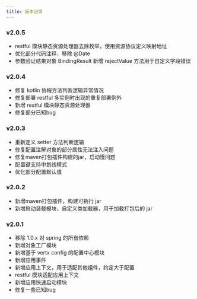 ```yaml
---
title: 版本记录
---
```


### v2.0.5

* restful 模块静态资源处理器去除枚举，使用资源协议定义映射地址
* 优化部分代码注释，移除 @Date 
* 参数验证结果对象 BindingResult 新增 rejectValue 方法用于自定义字段错误

### v2.0.4

* 修复 kotlin 协程方法判断逻辑异常情况
* 修复部署 restful 多实例时出现的重复部署例外
* 新增 restful 模块静态资源处理器
* 修复部分已知bug

### v2.0.3

* 重新定义 setter 方法判断逻辑
* 修复配置注解对象的部分属性无法注入问题
* 修复maven打包插件构建的jar，启动慢问题
* 配置键支持中划线模式
* 优化部分配置默认值

### v2.0.2

* 新增maven打包插件，构建可执行 jar
* 新增启动装载模块，自定义类加载器，用于加载打包后的 jar

### v2.0.1

* 移除 1.0.x 对 spring 的所有依赖
* 新增对象工厂模块
* 新增基于 vertx config 的配置中心模块
* 新增应用事件
* 新增应用上下文，用于适配其他组件，约定大于配置
* restful 模块适配应用上下文
* 新增应用快速启动模块
* 修复一些已知bug
